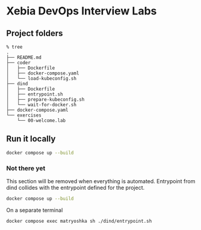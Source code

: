 # Xebia DevOps Interview Labs

## Project folders

``` shell
% tree
.
├── README.md
├── coder
│   ├── Dockerfile
│   ├── docker-compose.yaml
│   └── load-kubeconfig.sh
├── dind
│   ├── Dockerfile
│   ├── entrypoint.sh
│   ├── prepare-kubeconfig.sh
│   └── wait-for-docker.sh
├── docker-compose.yaml
└── exercises
    └── 00-welcome.lab
```

## Run it locally

``` sh
docker compose up --build
```

### Not there yet
This section will be removed when everything is automated.
Entrypoint from dind collides with the entrypoint defined for the project.

``` sh
docker compose up --build
```

On a separate terminal

``` sh
docker compose exec matryoshka sh ./dind/entrypoint.sh
```

